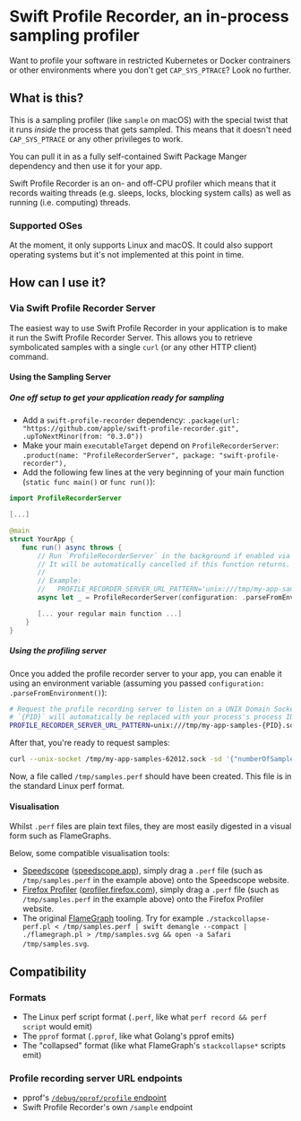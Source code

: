 # Swift Profile Recorder, an in-process sampling profiler

Want to profile your software in restricted Kubernetes or Docker contrainers or other environments where you don't get `CAP_SYS_PTRACE`? Look no further.

## What is this?

This is a sampling profiler (like `sample` on macOS) with the special twist that it runs _inside_ the process that gets sampled. This means that it doesn't need `CAP_SYS_PTRACE` or any other privileges to work.

You can pull it in as a fully self-contained Swift Package Manger dependency and then use it for your app.

Swift Profile Recorder is an on- and off-CPU profiler which means that it records waiting threads (e.g. sleeps, locks, blocking system calls) as well as running (i.e. computing) threads.

### Supported OSes

At the moment, it only supports Linux and macOS.
It could also support operating systems but it's not implemented at this point in time.

## How can I use it?

### Via Swift Profile Recorder Server

The easiest way to use Swift Profile Recorder in your application is to make it run the Swift Profile Recorder Server.
This allows you to retrieve symbolicated samples with a single `curl` (or any other HTTP client) command.

#### Using the Sampling Server

##### One off setup to get your application ready for sampling

- Add a `swift-profile-recorder` dependency: `.package(url: "https://github.com/apple/swift-profile-recorder.git", .upToNextMinor(from: "0.3.0"))`
- Make your main `executableTarget` depend on `ProfileRecorderServer`: `.product(name: "ProfileRecorderServer", package: "swift-profile-recorder"),`
- Add the following few lines at the very beginning of your main function (`static func main()` or `func run()`):

```swift
import ProfileRecorderServer

[...]

@main
struct YourApp {
   func run() async throws {
       // Run `ProfileRecorderServer` in the background if enabled via environment variable. Ignore failures.
       // It will be automatically cancelled if this function returns.
       //
       // Example:
       //   PROFILE_RECORDER_SERVER_URL_PATTERN='unix:///tmp/my-app-samples-{PID}.sock' ./my-app
       async let _ = ProfileRecorderServer(configuration: .parseFromEnvironment()).runIgnoringFailures(logger: logger)

       [... your regular main function ...]
    }
}
```

##### Using the profiling server

Once you added the profile recorder server to your app, you can enable it using an environment variable (assuming you passed `configuration: .parseFromEnvironment()`):

```bash
# Request the profile recording server to listen on a UNIX Domain Socket at path `/tmp/my-app-samples-{PID}.sock`.
# `{PID}` will automatically be replaced with your process's process ID.
PROFILE_RECORDER_SERVER_URL_PATTERN=unix:///tmp/my-app-samples-{PID}.sock .build/release/MyApp
```

After that, you're ready to request samples:

```bash
curl --unix-socket /tmp/my-app-samples-62012.sock -sd '{"numberOfSamples":10,"timeInterval":"100 ms"}' http://localhost/sample | swift demangle --compact > /tmp/samples.perf
```

Now, a file called `/tmp/samples.perf` should have been created. This file is in the standard Linux perf format.

#### Visualisation

Whilst `.perf` files are plain text files, they are most easily digested in a visual form such as FlameGraphs.

Below, some compatible visualisation tools:

- [Speedscope](https://speedscope.app) ([speedscope.app](https://speedscope.app)), simply drag a `.perf` file (such as `/tmp/samples.perf` in the example above) onto the Speedscope website.
- [Firefox Profiler](https://profiler.firefox.com) ([profiler.firefox.com](https://profiler.firefox.com)), simply drag a `.perf` file (such as `/tmp/samples.perf` in the example above) onto the Firefox Profiler website.
- The original [FlameGraph](https://github.com/brendangregg/Flamegraph) tooling. Try for example `./stackcollapse-perf.pl < /tmp/samples.perf | swift demangle --compact | ./flamegraph.pl > /tmp/samples.svg && open -a Safari /tmp/samples.svg`.

## Compatibility

### Formats

- The Linux perf script format (`.perf`, like what `perf record && perf script` would emit)
- The `pprof` format (`.pprof`, like what Golang's pprof emits)
- The "collapsed" format (like what FlameGraph's `stackcollapse*` scripts emit)

### Profile recording server URL endpoints

- pprof's [`/debug/pprof/profile` endpoint](https://pkg.go.dev/net/http/pprof)
- Swift Profile Recorder's own `/sample` endpoint

